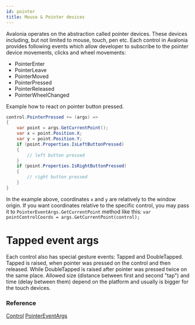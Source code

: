 ```yaml
---
id: pointer
title: Mouse & Pointer devices
---
```


Avalonia operates on the abstraction called pointer devices. These devices including, but not limited to mouse, touch, pen etc. Each control in Avalonia provides following events which allow developer to subscribe to the pointer device movements, clicks and wheel movements: 
- PointerEnter
- PointerLeave
- PointerMoved
- PointerPressed
- PointerReleased
- PointerWheelChanged

Example how to react on pointer button pressed.

```csharp
control.PointerPressed += (args) =>
{
    var point = args.GetCurrentPoint();
    var x = point.Position.X;
    var y = point.Position.Y;
    if (point.Properties.IsLeftButtonPressed)
    {
        // left button pressed
    }
    if (point.Properties.IsRightButtonPressed)
    {
        // right button pressed
    }
}
```

In the example above, coordinates `x` and `y` are relatively to the window origin. If you want coordinates relative to the specific control, you may pass it to `PointerEventArgs.GetCurrentPoint` method like this: `var pointControlCoords = args.GetCurrentPoint(control);`

# Tapped event args

Each control also has special gesture events: Tapped and DoubleTapped.
Tapped is raised, when pointer was pressed on the control and then released. 
While DoubleTapped is raised after pointer was pressed twice on the same place. Allowed size (distance between first and second "tap") and time (delay between them) depend on the platform and usually is bigger for the touch devices. 

### Reference <a id="reference"></a>

[Control](http://reference.avaloniaui.net/api/Avalonia.Controls/Control/)
[PointerEventArgs](http://reference.avaloniaui.net/api/Avalonia.Input/PointerEventArgs/)